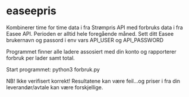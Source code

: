 # easeepris
Kombinerer time for time data i fra Strømpris API med forbruks data i fra Easee API.
Perioden er alltid hele foregående måned.
Sett ditt Easee brukernavn og passord i env vars API_USER og API_PASSWORD 

Programmet finner alle ladere assosiert med din konto og rapporterer forbruk per lader samt total.

Start programmet: python3 forbruk.py

NB! Ikke verifisert korrekt! Resultatene kan være feil...og priser i fra din leverandør/avtale kan være forskjellige.